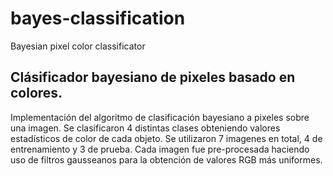 # bayes-classification
Bayesian pixel color classificator

## Clásificador bayesiano de pixeles basado en colores.
Implementación del algoritmo de clasificación bayesiano a pixeles sobre una imagen. Se clasificaron 4 distintas clases obteniendo valores estadísticos de color de cada objeto.
Se utilizaron 7 imagenes en total, 4 de entrenamiento y 3 de prueba. Cada imagen fue pre-procesada haciendo uso de filtros gausseanos para la obtención de valores RGB más uniformes.
